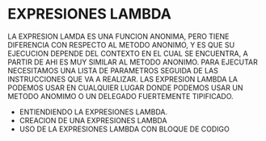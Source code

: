 # EXPRESIONES LAMBDA
LA EXPRESION LAMDA ES UNA FUNCION ANONIMA, PERO TIENE DIFERENCIA CON RESPECTO AL METODO ANONIMO, Y ES QUE SU EJECUCION DEPENDE DEL CONTEXTO EN EL CUAL SE ENCUENTRA, A PARTIR DE AHI ES MUY SIMILAR AL METODO ANONIMO. PARA EJECUTAR NECESITAMOS UNA LISTA DE PARAMETROS SEGUIDA DE LAS INSTRUCCIONES QUE VA A REALIZAR. LAS EXPRESION LAMBDA LA PODEMOS USAR EN CUALQUIER LUGAR DONDE PODEMOS USAR UN METODO ANOMIMO O UN DELEGADO FUERTEMENTE TIPIFICADO.

* ENTIENDIENDO LA EXPRESIONES LAMBDA.
* CREACION DE UNA EXPRESIONES LAMBDA
* USO DE LA EXPRESIONES LAMBDA CON BLOQUE DE CODIGO
